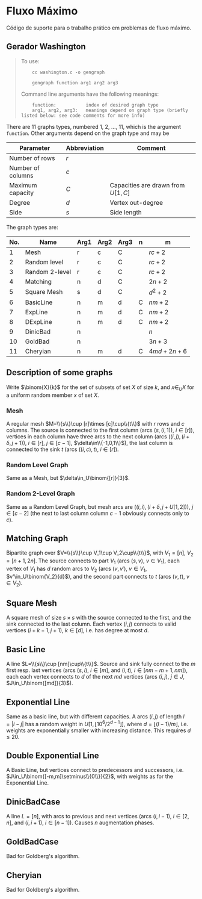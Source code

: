# Fluxo Máximo
Código de suporte para o trabalho prático em problemas de fluxo máximo.


## Gerador Washington

>To use:
>
>         cc washington.c -o gengraph
>
>         gengraph function arg1 arg2 arg3
>
>Command line arguments have the following meanings:
>
>         function:           index of desired graph type
>         arg1, arg2, arg3:   meanings depend on graph type (briefly listed below: see code comments for more info)

There are 11 graphs types, numbered 1, 2, ..., 11, which is the argument `function`. Other arguments depend on the graph type and may be

| Parameter | Abbreviation | Comment |
|-|-|-|
| Number of rows | $r$ |
| Number of columns | $c$ |
| Maximum capacity | $C$ | Capacities are drawn from $U[1,C]$ |
| Degree           | $d$ | Vertex out-degree |
| Side             | $s$ | Side length |

The graph types are:

| No. | Name | Arg1 | Arg2 | Arg3 | n | m |
|--|--|--|--|--|--|-|
|   1 | Mesh           | r | c | C |   | $rc+2$  | $2r + 3(c-1)r$ |
|   2 | Random level   | r | c | C |   | $rc+2$  | $2r + 3(c-1)r$ |
|   3 | Random 2-level | r | c | C |   | $rc+2$  | $2r + 3(c-1)r$ |
|   4 | Matching       | n | d | C |   | $2n+2$  | $n(d+2)$       |
|   5 | Square Mesh    | s | d | C |   | $d^2+2$ | $(d-1)dD+2d$ |
|   6 | BasicLine      | n | m | d | C | $nm+2$  | $nmd+2m$ |
|   7 | ExpLine        | n | m | d | C | $nm+2$  | $nmd+2m$ |
|   8 | DExpLine       | n | m | d | C | $nm+2$  | $nmd+2m$ |
|   9 | DinicBad       | n |   |   |   | $n$     | $2n-3$|
|  10 | GoldBad        | n |   |   |   | $3n+3$  | $4n+1$ |
|  11 | Cheryian       | n | m | d | C | $4md+2n+6$ | $4md+2n+6$ |

## Description of some graphs

Write $\binom{X}{k}$ for the set of subsets of set $X$ of size $k$, and $x\in_U X$ for a uniform random member $x$ of set $X$.

### Mesh

A regular mesh $M=\\{s\\}\cup [r]\times [c]\cup\\{t\\}$ with $r$ rows and $c$ columns. The source is connected to the first column (arcs $(s,(i,1))$, $i\in[r]$), vertices in each column have three arcs to the next column (arcs $((i,j),(i+\delta,j+1))$, $i\in[r]$, $j\in[c-1]$, $\delta\in\\{-1,0,1\\}$), the last column is connected to the sink $t$ (arcs $((i,c),t)$, $i\in [r]$).

### Random Level Graph

Same as a Mesh, but $\delta\in_U\binom{[r]}{3}$.

### Random 2-Level Graph

Same as a Random Level Graph, but mesh arcs are $((i,i),(i+\delta,j+U[1,2]))$, $j\in[c-2]$ (the next to last column column $c-1$ obviously connects only to $c$).

## Matching Graph

Bipartite graph over $V=\\{s\\}\cup V_1\cup V_2\cup\\{t\\}$, with $V_1=[n]$, $V_2=[n+1,2n]$. The source connects to part $V_1$ (arcs $(s,v)$, $v\in V_1$), each vertex of $V_1$ has $d$ random arcs to $V_2$ (arcs $(v,v')$, $v\in V_1$, $v'\in_U\binom{V_2}{d}$), and the second part connects to $t$ (arcs $(v,t)$, $v\in V_2$).

## Square Mesh

A square mesh of size $s\times s$ with the source connected to the first, and the sink connected to the last column. Each vertex $(i,j)$ connects to valid vertices $(i+k-1,j+1)$, $k\in[d]$, i.e. has degree at most $d$.

## Basic Line

A line $L=\\{s\\}\cup [nm]\cup\\{t\\}$. Source and sink fully connect to the $m$ first resp. last vertices (arcs $(s,i)$, $i\in[m]$, and $(i,t)$, $i\in[nm-m+1,nm]$), each each vertex connects to $d$ of the next $md$ vertices (arcs $(i,j)$, $j\in J$, $J\in_U\binom{[md]}{3}$).

## Exponential Line

Same as a basic line, but with different capacities. A arcs $(i,j)$ of length $l=|i-j|$ has a random weight in $U[1, \lfloor 10^6 / 2^{d-1}\rfloor]$, where $d =\lfloor (l-1)/m\rfloor$, i.e. weights are exponentially smaller with increasing distance. This requires $d\leq 20$.

## Double Exponential Line

A Basic Line, but vertices connect to predecessors and successors, i.e. $J\in_U\binom{[-m,m]\setminus\\{0\\}}{2}$, with weights as for the Exponential Line.

## DinicBadCase

A line $L=[n]$, with arcs to previous and next vertices (arcs $(i,i-1)$, $i\in[2,n]$, and $(i,i+1)$, $i\in[n-1]$). Causes $n$ augmentation phases.

## GoldBadCase

Bad for Goldberg's algorithm.

## Cheryian

Bad for Goldberg's algorithm.
